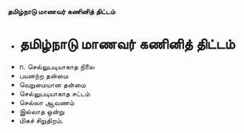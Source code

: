 **தமிழ்நாடு மாணவர் கணினித் திட்டம்**
- # தமிழ்நாடு மாணவர் கணினித் திட்டம்
- n. செல்லுபடியாகாத நிலை
- பயனற்ற தன்மை
- வெறுமையான தன்மை
- செல்லுபடியாகாத சட்டம்
- செல்லா ஆவணம்
- இல்லாத ஒன்று
- மிகச் சிறுதிறம்.

